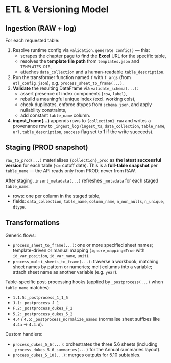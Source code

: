 # ETL & Versioning Model

## Ingestion (RAW + log)
For each requested table:
1) Resolve runtime config via `validation.generate_config()` — this:
   - scrapes the chapter page to find the **Excel** URL for the specific table,
   - resolves the **template file path** from `templates.json` and `TEMPLATES_DIR`,
   - attaches `data_collection` and a human-readable `table_description`.
2) Run the transformer function named `f` with `f_args` (from `etl_config.json`), e.g. `process_sheet_to_frame(...)`.
3) **Validate** the resulting DataFrame via `validate_schema(...)`:
   - assert presence of index components (`row`, `label`),
   - rebuild a meaningful unique index (excl. working cols),
   - check duplicates, enforce dtypes from `schema.json`, and apply nullability constraints,
   - add constant `table_name` column.
4) **ingest_frame(...)** appends rows to `{collection}_raw` and writes a provenance row to `_ingest_log`
   (`ingest_ts`, `data_collection`, `table_name`, `url`, `table_description`, `success` flag set to 1 if the write succeeds).

## Staging (PROD snapshot)
`raw_to_prod(...)` materialises `{collection}_prod` as **the latest successful version** for each table (<= cutoff date).
This is a **full-table snapshot** per `table_name` — the API reads only from PROD, never from RAW.

After staging, `insert_metadata(...)` refreshes `_metadata` for each staged `table_name`:
- rows: one per column in the staged table,
- fields: `data_collection`, `table_name`, `column_name`, `n_non_nulls`, `n_unique`, `dtype`.

## Transformations
Generic flows:
- `process_sheet_to_frame(...)`: one or more specified sheet names; template-driven or manual mapping (`ignore_mapping=True` with `id_var_position`, `id_var_name`, `unit`).
- `process_multi_sheets_to_frame(...)`: traverse a workbook, matching sheet names by pattern or numerics; melt columns into a variable; attach sheet name as another variable (e.g. `year`).

Table-specific post-processing hooks (applied by `_postprocess(...)` when `table_name` matches):
- `1.1.5`: `_postprocess_1_1_5`
- `J.1`: `_postprocess_J_1`
- `F.2`: `_postprocess_dukes_F_2`
- `5.2`: `_postprocess_dukes_5_2`
- `4.4` / `4.5`: `_postprocess_normalize_names` (normalise sheet suffixes like `4.4a` → `4.4.A`).

Custom handlers:
- `process_dukes_5_6(...)`: orchestrates the three 5.6 sheets (including `_process_dukes_5_6_summaries(...)` for the Annual summaries layout).
- `process_dukes_5_10(...)`: merges outputs for 5.10 subtables.

